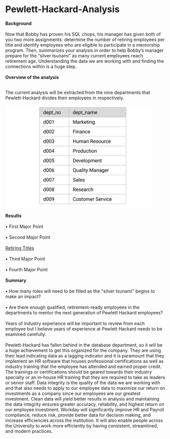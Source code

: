 # Pewlett-Hackard-Analysis

**Background**<br><br>
Now that Bobby has proven his SQL chops, his manager has given both of you two more assignments: determine the number of retiring employees per title and identify employees who are eligible to participate in a mentorship program. Then, summarizes your analysis in order to help  Bobby’s manager prepare for the “silver tsunami” as many current employees reach retirement age.  Understanding the data we are working with and finding the connections within is a huge step.<br><br>
**Overview of the analysis**<br><br>

The current analysis will be extracted from the nine departments that Pewlett-Hackard divides their employees in respectively.<br><br>
![PH_Departments](Data/PH_Departments.png)<br><br>
**Results**<br><br>
•	First Major Point<br><br>
•	Second Major Point<br><br>
[Retiring Titles](https://github.com/whitneyshine/Pewlett-Hackard-Analysis/blob/main/Data/retiring_titles.csv)<br><br>
•	Third Major Point<br><br>
•	Fourth Major Point<br><br>
**Summary**<br><br> 
•	How many roles will need to be filled as the "silver tsunami" begins to make an impact?<br><br>
•	Are there enough qualified, retirement-ready employees in the departments to mentor the next generation of Pewlett Hackard employees?<br><br>
Years of industry experience will be important to review from each employee but I believe years of experience at Pewlett Hackard needs to be examined carefully.<br><br>
Pewlett-Hackard has fallen behind in the database department, so it will be a huge achievement to get this organized for the company.  They are using their lead indicating data as a lagging indicator and it is paramount that they implement an HR software that houses professional certifications as well as industry training that the employee has attended and earned proper credit.   The trainings or certifications should be geared towards their industry specialty or an in-house HR training that they are required to take as leaders or senior staff.  Data integrity is the quality of the data we are working with and that also needs to apply to our employee data to maximize our return on investments as a company since our employees are our greatest investment. Clean data will yield better results in analysis and maintaining the data integrity ensures greater accuracy, reliability, and highest return on our employee investment. Workday will significantly improve HR and Payroll compliance, reduce risk, provide better data for decision making, and increase efficiencies across the institution. It will also enable people across the University to work more efficiently by having consistent, streamlined, and modern practices.
